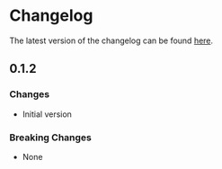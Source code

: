 # Changelog

The latest version of the changelog can be found [here](https://github.com/Azure/bicep-registry-modules/blob/main/avm/res/network/virtual-network/subnet/CHANGELOG.md).

## 0.1.2

### Changes

- Initial version

### Breaking Changes

- None
